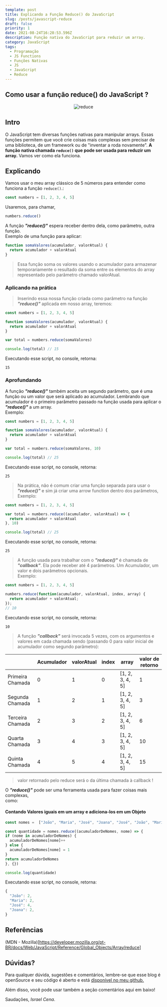```yaml
---
template: post
title: Explicando a Função Reduce() do JavaScript 
slug: /posts/javascript-reduce
draft: false
priority: 1
date: 2021-08-24T16:28:53.596Z
description: Função nativa do JavaScript para reduzir um array.
category: JavaScript
tags:
  - Programação
  - JS Functions
  - Funções Nativas
  - JS
  - JavaScript
  - Reduce
---
```


## Como usar a função reduce() do JavaScript ?

<center>

![reduce](/media/javascript-reduce/reduce.png)

</center>

## Intro

O JavaScript tem diversas funções nativas para manipular arrays. Essas funções permitem que você crie coisas mais complexas sem precisar 
de uma biblioteca, de um framework ou de "inventar a roda novamente". 
**A função nativa chamada `reduce()` que pode ser usada para reduzir um array.**
Vamos ver como ela funciona.

## Explicando

Vamos usar o meu array clássico de 5 números para entender como funciona a função `reduce()`.:

```javascript
const numbers = [1, 2, 3, 4, 5]
```

Usaremos, para chamar,

```javascript
numbers.reduce()
```

A função **_"reduce()"_** espera receber dentro dela, como parâmetro, outra função.
<br/>Exemplo de uma função para aplicar:

```javascript
function somaValores(acumulador, valorAtual) {
  return acumulador + valorAtual
}
```

> Essa função soma os valores usando o acumulador para armazenar temporariamente o resultado da soma entre os elementos do array representado 
pelo parâmetro chamado valorAtual.

### Aplicando na prática

> Inserindo essa nossa função criada como parâmetro na função **_"reduce()"_** aplicada em nosso array, teremos:

```javascript
const numbers = [1, 2, 3, 4, 5]

function somaValores(acumulador, valorAtual) {
  return acumulador + valorAtual
}

var total = numbers.reduce(somaValores)

console.log(total) // 15
```

Executando esse script, no console, retorna:

```
15
```

### Aprofundando

A função **_"reduce()"_** também aceita um segundo parâmetro, que é uma função ou um valor que será aplicado ao acumulador.
Lembrando que acumulador é o primeiro parâmetro passado na função usada para aplicar o **_"reduce()"_** a um array.
<br/>Exemplo:

```javascript
const numbers = [1, 2, 3, 4, 5]

function somaValores(acumulador, valorAtual) {
  return acumulador + valorAtual
}

var total = numbers.reduce(somaValores, 10)

console.log(total) // 25

```
Executando esse script, no console, retorna:

```
25
```

> Na prática, não é comum criar uma função separada para usar o **_"reduce()"_** e sim já criar uma arrow function dentro dos parâmetros,<br/>Exemplo:

```javascript
const numbers = [1, 2, 3, 4, 5]

var total = numbers.reduce((acumulador, valorAtual) => {
  return acumulador + valorAtual
}, 10)

console.log(total) // 25

```
Executando esse script, no console, retorna:

```
25
```

> A função usada para trabalhar com o **_"reduce()"_** é chamada de **_"callback"_**. Ela pode receber até 4 parâmetros. Um Acumulador, um valor e dois parâmetros opcionais.<br/>Exemplo:

```javascript
const numbers = [1, 2, 3, 4, 5]

numbers.reduce(function(acumulador, valorAtual, index, array) {
  return acumulador + valorAtual;
});
// 10

```

Executando esse script, no console, retorna:

```
10
```

> A função **_"callback"_** será invocada 5 vezes, com os argumentos e valores em cada chamada sendo (passando 0 para valor inicial de acumulador como segundo parâmetro):

|                   | Acumulador | valorAtual | index | array           | valor de retorno   |
| ---               | ---        | ---        | ---   | ---             | ---                |  
| Primeira Chamada  | 0          | 1          | 0     | [1, 2, 3, 4, 5] | 1                  |
| Segunda Chamada   | 1          | 2          | 1     | [1, 2, 3, 4, 5] | 3                  |
| Terceira Chamada  | 2          | 3          | 2     | [1, 2, 3, 4, 5] | 6                  |
| Quarta Chamada    | 3          | 4          | 3     | [1, 2, 3, 4, 5] | 10                 |
| Quinta Chamada    | 4          | 5          | 4     | [1, 2, 3, 4, 5] | 15                 |


> valor retornado pelo reduce será o da última chamada à callback !

O **_"reduce()"_** pode ser uma ferramenta usada para fazer coisas mais complexas, <br/> como:

#### Contando Valores iguais em um array e adiciona-los em um Objeto

```javascript	
const nomes =  ["João", "Maria", "José", "Joana", "José", "João", "Maria", "José", "Joana", "José"]

const quantidade = nomes.reduce((acumuladorDeNomes, nome) => {
if (nome in acumuladorDeNomes) {
  acumuladorDeNomes[nome]++
} else {
  acumuladorDeNomes[nome] = 1
}
return acumuladorDeNomes
}, {})

console.log(quantidade)

```

Executando esse script, no console, retorna:

```javascript
{
  "João": 2,	
  "Maria": 2,
  "José": 4,
  "Joana": 2,
}
```

## Referências
(MDN - Mozilla)[https://developer.mozilla.org/pt-BR/docs/Web/JavaScript/Reference/Global_Objects/Array/reduce]

## Dúvidas?


Para qualquer dúvida, sugestões e comentários, lembre-se que esse blog é openSource e seu código é aberto e está [disponível no meu github.](https://github.com/israelcena/siteblog)

Além disso, você pode usar também a seção comentários aqui em baixo!

Saudações, _Israel Cena_. 